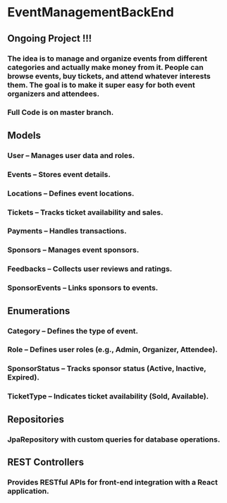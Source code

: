 # EventManagementBackEnd

## Ongoing Project !!!
### The idea is to manage and organize events from different categories and actually make money from it. People can browse events, buy tickets, and attend whatever interests them. The goal is to make it super easy for both event organizers and attendees.


### Full Code is on master branch.

## Models
### User – Manages user data and roles.
### Events – Stores event details.
### Locations – Defines event locations.
### Tickets – Tracks ticket availability and sales.
### Payments – Handles transactions.
### Sponsors – Manages event sponsors.
### Feedbacks – Collects user reviews and ratings.
### SponsorEvents – Links sponsors to events.

## Enumerations
### Category – Defines the type of event.
### Role – Defines user roles (e.g., Admin, Organizer, Attendee).
### SponsorStatus – Tracks sponsor status (Active, Inactive, Expired).
### TicketType – Indicates ticket availability (Sold, Available).

## Repositories
### JpaRepository with custom queries for database operations.

## REST Controllers
### Provides RESTful APIs for front-end integration with a React application.
